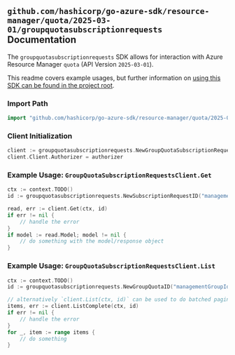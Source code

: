 
## `github.com/hashicorp/go-azure-sdk/resource-manager/quota/2025-03-01/groupquotasubscriptionrequests` Documentation

The `groupquotasubscriptionrequests` SDK allows for interaction with Azure Resource Manager `quota` (API Version `2025-03-01`).

This readme covers example usages, but further information on [using this SDK can be found in the project root](https://github.com/hashicorp/go-azure-sdk/tree/main/docs).

### Import Path

```go
import "github.com/hashicorp/go-azure-sdk/resource-manager/quota/2025-03-01/groupquotasubscriptionrequests"
```


### Client Initialization

```go
client := groupquotasubscriptionrequests.NewGroupQuotaSubscriptionRequestsClientWithBaseURI("https://management.azure.com")
client.Client.Authorizer = authorizer
```


### Example Usage: `GroupQuotaSubscriptionRequestsClient.Get`

```go
ctx := context.TODO()
id := groupquotasubscriptionrequests.NewSubscriptionRequestID("managementGroupId", "groupQuotaName", "requestId")

read, err := client.Get(ctx, id)
if err != nil {
	// handle the error
}
if model := read.Model; model != nil {
	// do something with the model/response object
}
```


### Example Usage: `GroupQuotaSubscriptionRequestsClient.List`

```go
ctx := context.TODO()
id := groupquotasubscriptionrequests.NewGroupQuotaID("managementGroupId", "groupQuotaName")

// alternatively `client.List(ctx, id)` can be used to do batched pagination
items, err := client.ListComplete(ctx, id)
if err != nil {
	// handle the error
}
for _, item := range items {
	// do something
}
```
